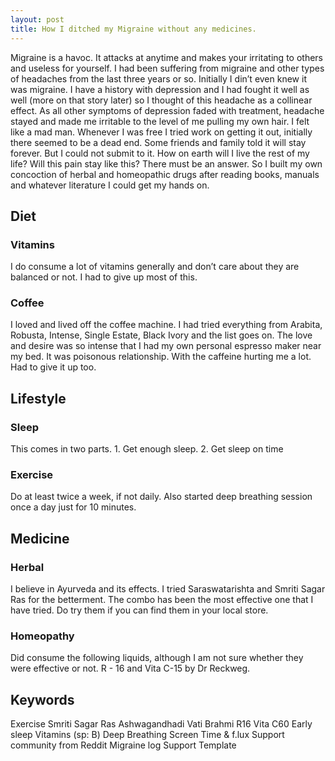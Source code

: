 ```yaml
---
layout: post
title: How I ditched my Migraine without any medicines.
---
```


Migraine is a havoc. It attacks at anytime and makes your irritating to others and useless for yourself. 
I had been  suffering from migraine and other types of headaches from the last three years or so. Initially I din’t even knew it was migraine. I have a history with depression and I had fought it well as well (more on that story later)  so I  thought of this headache as a collinear effect. As all other symptoms of depression faded with treatment, headache stayed and made me irritable to the level of me pulling my own hair. I felt like a mad man. 
Whenever I was free I tried work on getting it out, initially there seemed to be a dead end. Some friends and family told it will stay forever.  But I could not submit to it. How on earth will I live the rest of my life? Will this pain stay like this? There must be an answer.
So I built my own concoction of herbal and homeopathic drugs after reading books, manuals and whatever literature I could get my hands on. 

## Diet
### Vitamins
I do consume a lot of vitamins generally and don’t care about they are balanced or not. I had to give up most of this.  
### Coffee
I loved and lived off the coffee machine. I had tried everything from Arabita, Robusta, Intense, Single Estate, Black Ivory and the list goes on. The love and desire was so intense that I had my own personal espresso maker near my bed. It was poisonous relationship. With the caffeine hurting me a lot. Had to give it up too.

## Lifestyle
### Sleep
This comes in two parts. 1. Get enough sleep. 2. Get sleep on time
### Exercise 
Do at least twice a week, if not daily.  Also started deep breathing session once a day just for 10 minutes. 


## Medicine
### Herbal
I believe in Ayurveda and its effects. I tried Saraswatarishta and Smriti Sagar Ras for the betterment. The combo has been the most effective one that I have tried. Do try them if you can find them in your local store.

### Homeopathy
Did consume the following liquids, although I am not sure whether they were effective or not.  R - 16 and Vita C-15 by Dr Reckweg. 

## Keywords
Exercise
Smriti Sagar Ras
Ashwagandhadi Vati
Brahmi 
R16
Vita C60
Early sleep
Vitamins (sp: B)
Deep Breathing
Screen Time & f.lux
Support community from Reddit
	Migraine log
	Support Template

 

